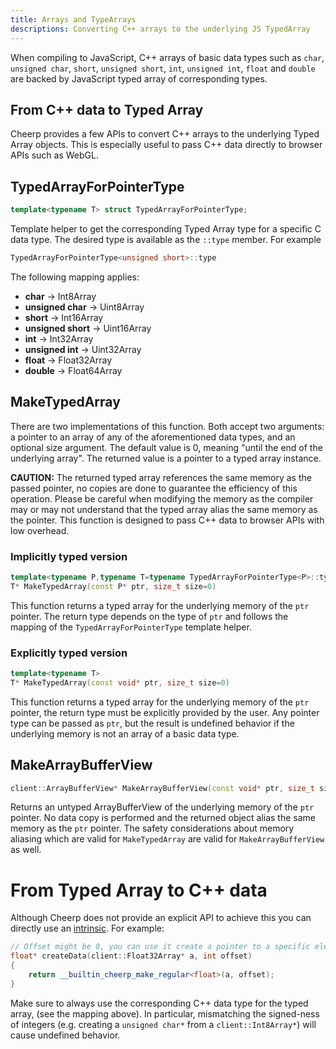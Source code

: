 ```yaml
---
title: Arrays and TypeArrays
descriptions: Converting C++ arrays to the underlying JS TypedArray
---
```


When compiling to JavaScript, C++ arrays of basic data types such as `char`, `unsigned char`, `short`, `unsigned short`, `int`, `unsigned int`, `float` and `double` are backed by JavaScript typed array of corresponding types.

## From C++ data to Typed Array

Cheerp provides a few APIs to convert C++ arrays to the underlying Typed Array objects. This is especially useful to pass C++ data directly to browser APIs such as WebGL.

## TypedArrayForPointerType

```cpp
template<typename T> struct TypedArrayForPointerType;
```

Template helper to get the corresponding Typed Array type for a specific C data type. The desired type is available as the `::type` member. For example

```cpp
TypedArrayForPointerType<unsigned short>::type
```

The following mapping applies:

- **char** -> Int8Array
- **unsigned char** -> Uint8Array
- **short** -> Int16Array
- **unsigned short** -> Uint16Array
- **int** -> Int32Array
- **unsigned int** -> Uint32Array
- **float** -> Float32Array
- **double** -> Float64Array

## MakeTypedArray

There are two implementations of this function. Both accept two arguments: a pointer to an array of any of the aforementioned data types, and an optional size argument. The default value is 0, meaning "until the end of the underlying array". The returned value is a pointer to a typed array instance.

**CAUTION:** The returned typed array references the same memory as the passed pointer, no copies are done to guarantee the efficiency of this operation. Please be careful when modifying the memory as the compiler may or may not understand that the typed array alias the same memory as the pointer. This function is designed to pass C++ data to browser APIs with low overhead.

### Implicitly typed version

```cpp
template<typename P,typename T=typename TypedArrayForPointerType<P>::type>
T* MakeTypedArray(const P* ptr, size_t size=0)
```

This function returns a typed array for the underlying memory of the `ptr` pointer. The return type depends on the type of `ptr` and follows the mapping of the `TypedArrayForPointerType` template helper.

### Explicitly typed version

```cpp
template<typename T>
T* MakeTypedArray(const void* ptr, size_t size=0)
```

This function returns a typed array for the underlying memory of the `ptr` pointer, the return type must be explicitly provided by the user. Any pointer type can be passed as `ptr`, but the result is undefined behavior if the underlying memory is not an array of a basic data type.

## MakeArrayBufferView

```cpp
client::ArrayBufferView* MakeArrayBufferView(const void* ptr, size_t size=0)
```

Returns an untyped ArrayBufferView of the underlying memory of the `ptr` pointer. No data copy is performed and the returned object alias the same memory as the `ptr` pointer. The safety considerations about memory aliasing which are valid for `MakeTypedArray` are valid for `MakeArrayBufferView` as well.

# From Typed Array to C++ data

Although Cheerp does not provide an explicit API to achieve this you can directly use an [intrinsic](/docs/reference/intrinsics). For example:

```cpp
// Offset might be 0, you can use it create a pointer to a specific element of the typed array
float* createData(client::Float32Array* a, int offset)
{
    return __builtin_cheerp_make_regular<float>(a, offset);
}
```

Make sure to always use the corresponding C++ data type for the typed array, (see the mapping above). In particular, mismatching the signed-ness of integers (e.g. creating a `unsigned char*` from a `client::Int8Array*`) will cause undefined behavior.
